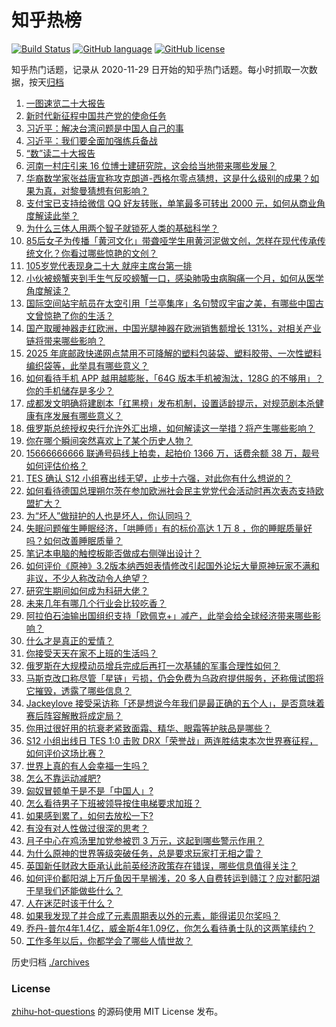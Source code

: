 # 知乎热榜
[![Build Status](https://github.com/ToWeLong/zhihu-hot-questions/workflows/CI/badge.svg)](https://github.com/ToWeLong/zhihu-hot-questions/actions)
[![GitHub language](https://img.shields.io/badge/language-golang-orange.svg)](https://golang.org/)
[![GitHub license](https://img.shields.io/github/license/ToWeLong/zhihu-hot-questions)](https://github.com/ToWeLong/zhihu-hot-questions/blob/main/LICENSE)

知乎热门话题，记录从 2020-11-29 日开始的知乎热门话题。每小时抓取一次数据，按天[归档](./archives)

<!-- BEGIN -->

1. [一图速览二十大报告](https://www.zhihu.com/question/574071028)
1. [新时代新征程中国共产党的使命任务](https://www.zhihu.com/question/574065829)
1. [习近平：解决台湾问题是中国人自己的事](https://www.zhihu.com/question/574069676)
1. [习近平：我们要全面加强练兵备战](https://www.zhihu.com/question/574069132)
1. [“数”读二十大报告](https://www.zhihu.com/question/574077217)
1. [河南一村庄引来 16 位博士建研究院，这会给当地带来哪些发展？](https://www.zhihu.com/question/559733397)
1. [华裔数学家张益唐宣称攻克朗道-西格尔零点猜想，这是什么级别的成果？如果为真，对黎曼猜想有何影响？](https://www.zhihu.com/question/559674941)
1. [支付宝已支持给微信 QQ 好友转账，单笔最多可转出 2000 元，如何从商业角度解读此举？](https://www.zhihu.com/question/559896086)
1. [为什么三体人用两个智子就锁死人类的基础科学？](https://www.zhihu.com/question/548907648)
1. [85后女子为传播「黄河文化」带聋哑学生用黄河泥做文创，怎样在现代传承传统文化？你看过哪些惊艳的文创？](https://www.zhihu.com/question/558086748)
1. [105岁党代表现身二十大 就座主席台第一排](https://www.zhihu.com/question/574109857)
1. [小伙被螃蟹夹到手生气反咬螃蟹一口，感染肺吸虫病胸痛一个月，如何从医学角度解读？](https://www.zhihu.com/question/559795953)
1. [国际空间站宇航员在太空引用「兰亭集序」名句赞叹宇宙之美，有哪些中国古文曾惊艳了你的生活？](https://www.zhihu.com/question/559119932)
1. [国产取暖神器走红欧洲，中国光腿神器在欧洲销售额增长 131%，对相关产业链将带来哪些影响？](https://www.zhihu.com/question/559774973)
1. [2025 年底邮政快递网点禁用不可降解的塑料包装袋、塑料胶带、一次性塑料编织袋等，此举具有哪些意义？](https://www.zhihu.com/question/559410427)
1. [如何看待手机 APP 越用越膨胀，「64G 版本手机被淘汰，128G 的不够用」？你的手机储存是多少？](https://www.zhihu.com/question/559040972)
1. [成都发文明确将建剧本「红黑榜」发布机制，设置适龄提示，对规范剧本杀健康有序发展有哪些意义？](https://www.zhihu.com/question/559088049)
1. [俄罗斯总统授权央行允许外汇出境，如何解读这一举措？将产生哪些影响？](https://www.zhihu.com/question/559753520)
1. [你在哪个瞬间突然喜欢上了某个历史人物？](https://www.zhihu.com/question/51566570)
1. [15666666666 联通号码线上拍卖，起拍价 1366 万，话费余额 38 万，靓号如何评估价格？](https://www.zhihu.com/question/553388699)
1. [TES 确认 S12 小组赛出线无望，止步十六强，对此你有什么想说的？](https://www.zhihu.com/question/559773934)
1. [如何看待德国总理朔尔茨在参加欧洲社会民主党党代会活动时再次表态支持欧盟扩大？](https://www.zhihu.com/question/559899875)
1. [为“坏人”做辩护的人也是坏人，你认同吗？](https://www.zhihu.com/question/557665057)
1. [失眠问题催生睡眠经济，「哄睡师」有的标价高达 1 万 8 ，你的睡眠质量好吗？如何改善睡眠质量？](https://www.zhihu.com/question/559647895)
1. [笔记本电脑的触控板能否做成右侧弹出设计？](https://www.zhihu.com/question/557825524)
1. [如何评价《原神》3.2版本纳西妲表情修改引起国外论坛大量原神玩家不满和非议，不少人称改动令人绝望？](https://www.zhihu.com/question/559454243)
1. [研究生期间如何成为科研大佬？](https://www.zhihu.com/question/458196603)
1. [未来几年有哪几个行业会比较吃香？](https://www.zhihu.com/question/515200489)
1. [阿拉伯石油输出国组织支持「欧佩克+」减产，此举会给全球经济带来哪些影响？](https://www.zhihu.com/question/559788363)
1. [什么才是真正的爱情？](https://www.zhihu.com/question/20302989)
1. [你接受天天在家不上班的生活吗？](https://www.zhihu.com/question/441456551)
1. [俄罗斯在大规模动员增兵完成后再打一次基辅的军事合理性如何？](https://www.zhihu.com/question/559901963)
1. [马斯克改口称尽管「星链」亏损，仍会免费为乌政府提供服务，还称俄试图将它摧毁，透露了哪些信息？](https://www.zhihu.com/question/559883551)
1. [Jackeylove 接受采访称「还是想说今年我们是最正确的五个人」，是否意味着赛后阵容解散将成定局？](https://www.zhihu.com/question/559791388)
1. [你用过很好用的抗衰老紧致面霜、精华、眼霜等护肤品是哪些？](https://www.zhihu.com/question/300677094)
1. [S12 小组出线日 TES 1:0 击败 DRX「荣誉战」两连胜结束本次世界赛征程，如何评价这场比赛？](https://www.zhihu.com/question/559774975)
1. [世界上真的有人会幸福一生吗？](https://www.zhihu.com/question/559662124)
1. [怎么不靠运动减肥?](https://www.zhihu.com/question/555826523)
1. [匈奴冒顿单于是不是「中国人」?](https://www.zhihu.com/question/532361832)
1. [怎么看待男子下班被领导按住电梯要求加班？](https://www.zhihu.com/question/559169098)
1. [如果感到累了，如何去放松一下?](https://www.zhihu.com/question/554246569)
1. [有没有对人性做过很深的思考？](https://www.zhihu.com/question/493966384)
1. [月子中心在鸡汤里加党参被罚 3 万元，这起到哪些警示作用？](https://www.zhihu.com/question/559019721)
1. [为什么原神的世界等级突破任务，总是要求玩家打无相之雷？](https://www.zhihu.com/question/512758629)
1. [英国新任财政大臣承认此前英经济政策存在错误，哪些信息值得关注？](https://www.zhihu.com/question/559883572)
1. [如何评价鄱阳湖上万斤鱼因干旱搁浅，20 多人自费转运到赣江？应对鄱阳湖干旱我们还能做些什么？](https://www.zhihu.com/question/559783977)
1. [人在迷茫时该干什么？](https://www.zhihu.com/question/22321313)
1. [如果我发现了并合成了元素周期表以外的元素，能得诺贝尔奖吗？](https://www.zhihu.com/question/558558688)
1. [乔丹-普尔4年1.4亿，威金斯4年1.09亿，你怎么看待勇士队的这两笔续约？](https://www.zhihu.com/question/559773715)
1. [工作多年以后，你都学会了哪些人情世故？](https://www.zhihu.com/question/558479731)

<!-- END -->

历史归档 [./archives](./archives)


### License
[zhihu-hot-questions](https://github.com/towelong/zhihu-hot-questions) 的源码使用 MIT License 发布。